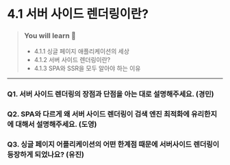 # 4.1 서버 사이드 렌더링이란?

> ### You will learn 📝
>- 4.1.1 싱글 페이지 애플리케이션의 세상
>- 4.1.2 서버 사이드 렌더링이란?
>- 4.1.3 SPA와 SSR을 모두 알아야 하는 이유

---

### Q1. 서버 사이드 렌더링의 장점과 단점을 아는 대로 설명해주세요. (경민)

### Q2. SPA와 다르게 왜 서버 사이드 렌더링이 검색 엔진 최적화에 유리한지에 대해서 설명해주세요. (도영)

### Q3. 싱글 페이지 어플리케이션의 어떤 한계점 때문에 서버사이드 렌더링이 등장하게 되었나요? (유진)
